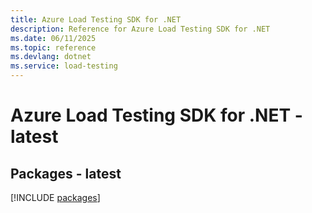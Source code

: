 ```yaml
---
title: Azure Load Testing SDK for .NET
description: Reference for Azure Load Testing SDK for .NET
ms.date: 06/11/2025
ms.topic: reference
ms.devlang: dotnet
ms.service: load-testing
---
```

# Azure Load Testing SDK for .NET - latest
## Packages - latest
[!INCLUDE [packages](load-testing-index.md)]